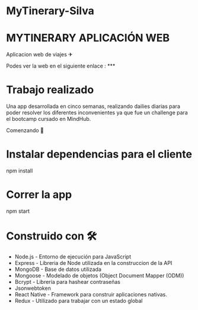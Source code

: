 # MyTinerary-Silva
# MYTINERARY APLICACIÓN WEB 

Aplicacion web de viajes ✈

Podes ver la web en el siguiente enlace :  ***

# Trabajo realizado

Una app desarrollada en cinco semanas, realizando dailies diarias para poder resolver los diferentes inconvenientes ya que fue un challenge para el bootcamp cursado en MindHub.

Comenzando 🚀

# Instalar dependencias para el cliente
npm install

# Correr la app
npm start

# Construido con 🛠️
- Node.js - Entorno de ejecución para JavaScript
- Express - Libreria de Node utilizada en la construccion de la API
- MongoDB - Base de datos utilizada
- Mongoose - Modelado de objetos (Object Document Mapper (ODM))
- Bcrypt - Librería para hashear contraseñas
- Jsonwebtoken
- React Native - Framework para construir aplicaciones nativas.
- Redux - Utilizado para trabajar con un estado global

